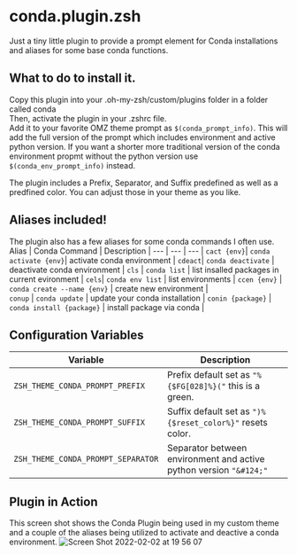 # conda.plugin.zsh
Just a tiny little plugin to provide a prompt element for Conda installations and aliases for some base conda functions.

## What to do to install it.
Copy this plugin into your .oh-my-zsh/custom/plugins folder in a folder called conda  
Then, activate the plugin in your .zshrc file.  
Add it to your favorite OMZ theme prompt as `$(conda_prompt_info)`. This will add the full version of the prompt which includes environment and active python version.
If you want a shorter more traditional version of the conda environment propmt without the python version use `$(conda_env_prompt_info)` instead.

The plugin includes a Prefix, Separator, and Suffix predefined as well as a predfined color. You can adjust those in your theme as you like.

## Aliases included!
The plugin also has a few aliases for some conda commands I often use.  
Alias | Conda Command | Description |
--- | --- | --- |
`cact {env}`| `conda activate {env}`| activate conda environment |
`cdeact`| `conda deactivate` | deactivate conda environment | 
`cls` | `conda list` | list insalled packages in current evironment |
`cels`| `conda env list` | list environments | 
`ccen {env}` | `conda create --name {env}` | create new environment |  
`conup` | `conda update` | update your conda installation | 
`conin {package}` | `conda install {package}` | install package via conda |  

## Configuration Variables
Variable | Description |
--- | --- |
`ZSH_THEME_CONDA_PROMPT_PREFIX`| Prefix default set as `"%{$FG[028]%}("` this is a green. |
`ZSH_THEME_CONDA_PROMPT_SUFFIX`| Suffix default set as `")%{$reset_color%}"` resets color. |
`ZSH_THEME_CONDA_PROMPT_SEPARATOR`| Separator between environment and active python version `"&#124;"` |

## Plugin in Action
This screen shot shows the Conda Plugin being used in my custom theme and a couple of the aliases being utilized to activate and deactive a conda environment.
![Screen Shot 2022-02-02 at 19 56 07](https://user-images.githubusercontent.com/59445562/152263233-da549672-1215-424b-85c0-b1a3e8d1df13.png)
